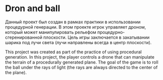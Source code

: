 # Dron and ball
Данный проект был создан в рамках практики в использовании процедурной генерации.
В этом проекте игрок управляет дроном, который может манипулировать рельефом процедурно-сгеренированной плоскости. 
Цель игры заключается в закатывании шарика под лучи света (лучи направлены всегда в центр плоскости).

This project was created as part of the practice of using procedural generation.
In this project, the player controls a drone that can manipulate the terrain of a procedurally generated plane. 
The goal of the game is to roll the ball under the rays of light (the rays are always directed to the center of the plane).